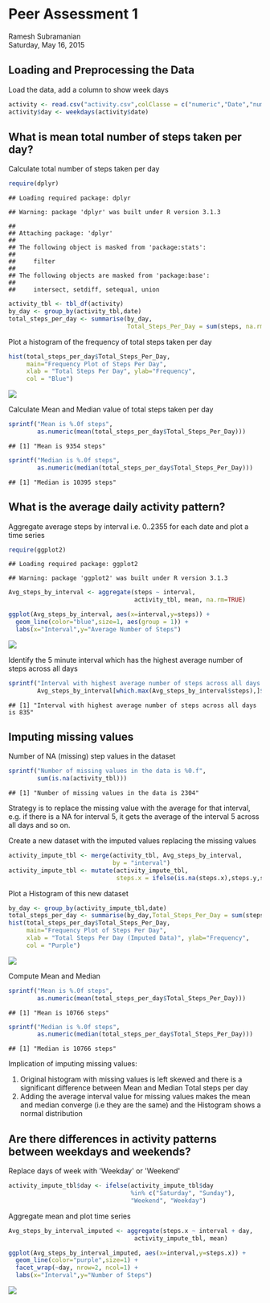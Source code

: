 # Peer Assessment 1
Ramesh Subramanian  
Saturday, May 16, 2015  
## Loading and Preprocessing the Data

Load the data, add a column to show week days


```r
activity <- read.csv("activity.csv",colClasse = c("numeric","Date","numeric"))
activity$day <- weekdays(activity$date)
```

## What is mean total number of steps taken per day?

Calculate total number of steps taken per day


```r
require(dplyr)
```

```
## Loading required package: dplyr
```

```
## Warning: package 'dplyr' was built under R version 3.1.3
```

```
## 
## Attaching package: 'dplyr'
## 
## The following object is masked from 'package:stats':
## 
##     filter
## 
## The following objects are masked from 'package:base':
## 
##     intersect, setdiff, setequal, union
```

```r
activity_tbl <- tbl_df(activity)
by_day <- group_by(activity_tbl,date)
total_steps_per_day <- summarise(by_day,
                                 Total_Steps_Per_Day = sum(steps, na.rm=TRUE))
```

Plot a histogram of the frequency of total steps taken per day


```r
hist(total_steps_per_day$Total_Steps_Per_Day, 
     main="Frequency Plot of Steps Per Day", 
     xlab = "Total Steps Per Day", ylab="Frequency",
     col = "Blue")
```

![](./PA1_template_files/figure-html/unnamed-chunk-3-1.png) 

Calculate Mean and Median value of total steps taken per day


```r
sprintf("Mean is %.0f steps", 
        as.numeric(mean(total_steps_per_day$Total_Steps_Per_Day)))
```

```
## [1] "Mean is 9354 steps"
```

```r
sprintf("Median is %.0f steps", 
        as.numeric(median(total_steps_per_day$Total_Steps_Per_Day)))
```

```
## [1] "Median is 10395 steps"
```

## What is the average daily activity pattern?

Aggregate average steps by interval i.e. 0..2355 for each date and plot a time series


```r
require(ggplot2)
```

```
## Loading required package: ggplot2
```

```
## Warning: package 'ggplot2' was built under R version 3.1.3
```

```r
Avg_steps_by_interval <- aggregate(steps ~ interval, 
                                   activity_tbl, mean, na.rm=TRUE)

ggplot(Avg_steps_by_interval, aes(x=interval,y=steps)) + 
  geom_line(color="blue",size=1, aes(group = 1)) +  
  labs(x="Interval",y="Average Number of Steps")
```

![](./PA1_template_files/figure-html/unnamed-chunk-5-1.png) 

Identify the 5 minute interval which has the highest average number of steps across all days


```r
sprintf("Interval with highest average number of steps across all days is %0.f",
        Avg_steps_by_interval[which.max(Avg_steps_by_interval$steps),]$interval)
```

```
## [1] "Interval with highest average number of steps across all days is 835"
```

## Imputing missing values

Number of NA (missing) step values in the dataset

```r
sprintf("Number of missing values in the data is %0.f", 
        sum(is.na(activity_tbl)))
```

```
## [1] "Number of missing values in the data is 2304"
```

Strategy is to replace the missing value with the average for that interval, e.g. if there is a NA for interval 5, it gets the average of the interval 5 across all days and so on.

Create a new dataset with the imputed values replacing the missing values


```r
activity_impute_tbl <- merge(activity_tbl, Avg_steps_by_interval, 
                             by = "interval")
activity_impute_tbl <- mutate(activity_impute_tbl,
                              steps.x = ifelse(is.na(steps.x),steps.y,steps.x))
```

Plot a Histogram of this new dataset 


```r
by_day <- group_by(activity_impute_tbl,date)
total_steps_per_day <- summarise(by_day,Total_Steps_Per_Day = sum(steps.x))
hist(total_steps_per_day$Total_Steps_Per_Day, 
     main="Frequency Plot of Steps Per Day", 
     xlab = "Total Steps Per Day (Imputed Data)", ylab="Frequency",
     col = "Purple")
```

![](./PA1_template_files/figure-html/unnamed-chunk-9-1.png) 

Compute Mean and Median


```r
sprintf("Mean is %.0f steps", 
        as.numeric(mean(total_steps_per_day$Total_Steps_Per_Day)))
```

```
## [1] "Mean is 10766 steps"
```

```r
sprintf("Median is %.0f steps", 
        as.numeric(median(total_steps_per_day$Total_Steps_Per_Day)))
```

```
## [1] "Median is 10766 steps"
```

Implication of imputing missing values:
1. Original histogram with missing values is left skewed and there is a significant difference between Mean and Median Total steps per day
2. Adding the average interval value for missing values makes the mean and median converge (i.e they are the same) and the Histogram shows a normal distribution

## Are there differences in activity patterns between weekdays and weekends?

Replace days of week with 'Weekday' or 'Weekend'


```r
activity_impute_tbl$day <- ifelse(activity_impute_tbl$day 
                                  %in% c("Saturday", "Sunday"),
                                  "Weekend", "Weekday")
```

Aggregate mean and plot time series 


```r
Avg_steps_by_interval_imputed <- aggregate(steps.x ~ interval + day, 
                                   activity_impute_tbl, mean)

ggplot(Avg_steps_by_interval_imputed, aes(x=interval,y=steps.x)) + 
  geom_line(color="purple",size=1) + 
  facet_wrap(~day, nrow=2, ncol=1) + 
  labs(x="Interval",y="Number of Steps") 
```

![](./PA1_template_files/figure-html/unnamed-chunk-12-1.png) 

